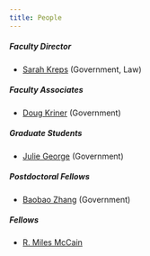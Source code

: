 ```yaml
---
title: People
---
```

##### Faculty Director

* [Sarah Kreps](https://government.cornell.edu/sarah-kreps) (Government, Law)

##### Faculty Associates

* [Doug Kriner](https://government.cornell.edu/douglas-l-kriner) (Government)

##### Graduate Students

* [Julie George](https://www.juliexgeorge.com/) (Government)

##### Postdoctoral Fellows

* [Baobao Zhang](https://baobaofzhang.github.io/) (Government)

##### Fellows

* [R. Miles McCain](https://miles.land)